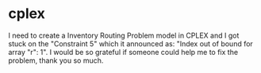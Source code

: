 # cplex
I need to create a Inventory Routing Problem model in CPLEX and I got stuck on the "Constraint 5" which it announced as: "Index out of bound for array "r": 1".  I would be so grateful if someone could help me to fix the problem, thank you so much.
